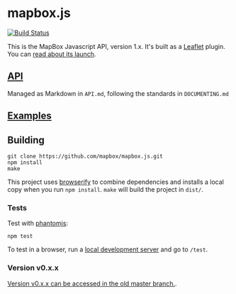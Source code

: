 # mapbox.js

[![Build Status](https://travis-ci.org/mapbox/mapbox.js.png?branch=v1)](https://travis-ci.org/mapbox/mapbox.js)

This is the MapBox Javascript API, version 1.x. It's built as a [Leaflet](http://leafletjs.com/)
plugin. You can [read about its launch](http://mapbox.com/blog/mapbox-js-with-leaflet/).

## [API](http://mapbox.com/mapbox.js/api/)

Managed as Markdown in `API.md`, following the standards in `DOCUMENTING.md`

## [Examples](http://mapbox.com/mapbox.js/example/v1.0.0/)

## Building

    git clone https://github.com/mapbox/mapbox.js.git
    npm install
    make

This project uses [browserify](https://github.com/substack/node-browserify) to combine
dependencies and installs a local copy when you run `npm install`.
`make` will build the project in `dist/`.

### Tests

Test with [phantomjs](http://phantomjs.org/):

    npm test

To test in a browser, run a [local development server](https://gist.github.com/tmcw/4989751)
and go to `/test`.

### Version v0.x.x

[Version v0.x.x can be accessed in the old master branch.](https://github.com/mapbox/mapbox.js/tree/master).
